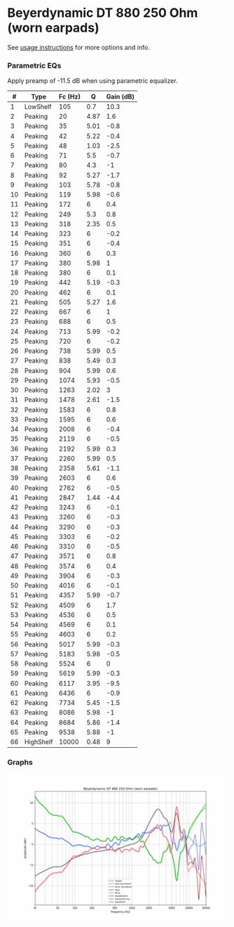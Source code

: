 # Beyerdynamic DT 880 250 Ohm (worn earpads)
See [usage instructions](https://github.com/jaakkopasanen/AutoEq#usage) for more options and info.

### Parametric EQs
Apply preamp of -11.5 dB when using parametric equalizer.

|   # | Type      |   Fc (Hz) |    Q |   Gain (dB) |
|-----|-----------|-----------|------|-------------|
|   1 | LowShelf  |       105 | 0.7  |        10.3 |
|   2 | Peaking   |        20 | 4.87 |         1.6 |
|   3 | Peaking   |        35 | 5.01 |        -0.8 |
|   4 | Peaking   |        42 | 5.22 |        -0.4 |
|   5 | Peaking   |        48 | 1.03 |        -2.5 |
|   6 | Peaking   |        71 | 5.5  |        -0.7 |
|   7 | Peaking   |        80 | 4.3  |        -1   |
|   8 | Peaking   |        92 | 5.27 |        -1.7 |
|   9 | Peaking   |       103 | 5.78 |        -0.8 |
|  10 | Peaking   |       119 | 5.98 |        -0.6 |
|  11 | Peaking   |       172 | 6    |         0.4 |
|  12 | Peaking   |       249 | 5.3  |         0.8 |
|  13 | Peaking   |       318 | 2.35 |         0.5 |
|  14 | Peaking   |       323 | 6    |        -0.2 |
|  15 | Peaking   |       351 | 6    |        -0.4 |
|  16 | Peaking   |       360 | 6    |         0.3 |
|  17 | Peaking   |       380 | 5.98 |         1   |
|  18 | Peaking   |       380 | 6    |         0.1 |
|  19 | Peaking   |       442 | 5.19 |        -0.3 |
|  20 | Peaking   |       462 | 6    |         0.1 |
|  21 | Peaking   |       505 | 5.27 |         1.6 |
|  22 | Peaking   |       667 | 6    |         1   |
|  23 | Peaking   |       688 | 6    |         0.5 |
|  24 | Peaking   |       713 | 5.99 |        -0.2 |
|  25 | Peaking   |       720 | 6    |        -0.2 |
|  26 | Peaking   |       738 | 5.99 |         0.5 |
|  27 | Peaking   |       838 | 5.49 |         0.3 |
|  28 | Peaking   |       904 | 5.99 |         0.6 |
|  29 | Peaking   |      1074 | 5.93 |        -0.5 |
|  30 | Peaking   |      1263 | 2.02 |         3   |
|  31 | Peaking   |      1478 | 2.61 |        -1.5 |
|  32 | Peaking   |      1583 | 6    |         0.8 |
|  33 | Peaking   |      1595 | 6    |         0.6 |
|  34 | Peaking   |      2008 | 6    |        -0.4 |
|  35 | Peaking   |      2119 | 6    |        -0.5 |
|  36 | Peaking   |      2192 | 5.99 |         0.3 |
|  37 | Peaking   |      2260 | 5.99 |         0.5 |
|  38 | Peaking   |      2358 | 5.61 |        -1.1 |
|  39 | Peaking   |      2603 | 6    |         0.6 |
|  40 | Peaking   |      2762 | 6    |        -0.5 |
|  41 | Peaking   |      2847 | 1.44 |        -4.4 |
|  42 | Peaking   |      3243 | 6    |        -0.1 |
|  43 | Peaking   |      3260 | 6    |        -0.3 |
|  44 | Peaking   |      3290 | 6    |        -0.3 |
|  45 | Peaking   |      3303 | 6    |        -0.2 |
|  46 | Peaking   |      3310 | 6    |        -0.5 |
|  47 | Peaking   |      3571 | 6    |         0.8 |
|  48 | Peaking   |      3574 | 6    |         0.4 |
|  49 | Peaking   |      3904 | 6    |        -0.3 |
|  50 | Peaking   |      4016 | 6    |        -0.1 |
|  51 | Peaking   |      4357 | 5.99 |        -0.7 |
|  52 | Peaking   |      4509 | 6    |         1.7 |
|  53 | Peaking   |      4536 | 6    |         0.5 |
|  54 | Peaking   |      4569 | 6    |         0.1 |
|  55 | Peaking   |      4603 | 6    |         0.2 |
|  56 | Peaking   |      5017 | 5.99 |        -0.3 |
|  57 | Peaking   |      5183 | 5.98 |        -0.5 |
|  58 | Peaking   |      5524 | 6    |         0   |
|  59 | Peaking   |      5619 | 5.99 |        -0.3 |
|  60 | Peaking   |      6117 | 3.95 |        -9.5 |
|  61 | Peaking   |      6436 | 6    |        -0.9 |
|  62 | Peaking   |      7734 | 5.45 |        -1.5 |
|  63 | Peaking   |      8086 | 5.98 |        -1   |
|  64 | Peaking   |      8684 | 5.86 |        -1.4 |
|  65 | Peaking   |      9538 | 5.88 |        -1   |
|  66 | HighShelf |     10000 | 0.48 |         9   |

### Graphs
![](./Beyerdynamic%20DT%20880%20250%20Ohm%20(worn%20earpads).png)
